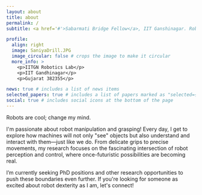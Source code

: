 ```yaml
---
layout: about
title: about
permalink: /
subtitle: <a href='#'>Sabarmati Bridge Fellow</a>, IIT Ganshinagar. Robotics Researcher

profile:
  align: right
  image: SaniyaDrill.JPG
  image_circular: false # crops the image to make it circular
  more_info: >
    <p>IITGN Robotics Lab</p>
    <p>IIT Gandhinagar</p>
    <p>Gujarat 382355</p>

news: true # includes a list of news items
selected_papers: true # includes a list of papers marked as "selected={true}"
social: true # includes social icons at the bottom of the page
---
```


Robots are cool; change my mind.

I'm passionate about robot manipulation and grasping! Every day, I get to explore how machines will not only "see" objects but also understand and interact with them—just like we do. From delicate grips to precise movements, my research focuses on the fascinating intersection of robot perception and control, where once-futuristic possibilities are becoming real.

I’m currently seeking PhD positions and other research opportunities to push these boundaries even further. If you're looking for someone as excited about robot dexterity as I am, let's connect!
